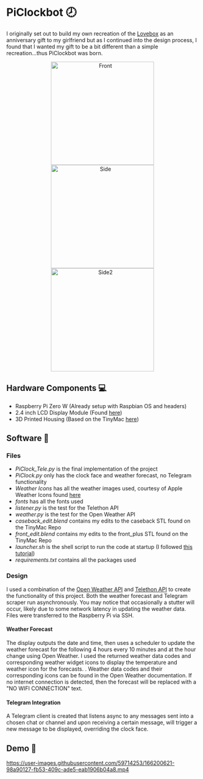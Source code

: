 # PiClockbot :clock8:

I originally set out to build my own recreation of the [Lovebox](https://en.lovebox.love/) as an anniversary gift to my girlfriend but as I continued into the design process, I found that I wanted my gift to be a bit different than a simple recreation...thus PiClockbot was born. 

<p align="middle">
  <img src="https://user-images.githubusercontent.com/59714253/166198233-af17eb06-545a-4326-9e7d-e68399701d80.JPEG" alt="Front" width="270">
  <img src="https://user-images.githubusercontent.com/59714253/166198389-00df85c3-ef52-410c-9791-7af7f7907db4.JPEG" alt="Side" width="270">
  <img src="https://user-images.githubusercontent.com/59714253/166198820-acaaf151-20c1-4068-9781-bf9319afc02d.JPEG" alt="Side2" width="270">
</p>

## Hardware Components 💻

- Raspberry Pi Zero W (Already setup with Raspbian OS and headers)
- 2.4 inch LCD Display Module (Found [here](https://www.waveshare.com/2.4inch-lcd-module.htm))
- 3D Printed Housing (Based on the TinyMac [here](https://www.instructables.com/Making-a-Tiny-Mac-From-a-Raspberry-Pi-Zero/))

## Software :page_with_curl:

### Files 

- _PiClock_Tele.py_ is the final implementation of the project
- _PiClock.py_ only has the clock face and weather forecast, no Telegram functionality
- _Weather Icons_ has all the weather images used, courtesy of Apple Weather Icons found [here](https://support.apple.com/guide/iphone/view-the-weather-icons-iph4305794fb/ios)
- _fonts_ has all the fonts used
- _listener.py_ is the test for the Telethon API
- _weather.py_ is the test for the Open Weather API
- _caseback_edit.blend_ contains my edits to the caseback STL found on the TinyMac Repo
- _front_edit.blend_ contains my edits to the front_plus STL found on the TinyMac Repo
- _launcher.sh_ is the shell script to run the code at startup (I followed [this tutorial](https://www.instructables.com/Raspberry-Pi-Launch-Python-script-on-startup/))
- _requirements.txt_ contains all the packages used

### Design

I used a combination of the [Open Weather API](https://openweathermap.org/) and [Telethon API](https://docs.telethon.dev/en/stable/) to create the functionality of this project. Both the weather forecast and Telegram scraper run asynchronously. 
You may notice that occasionally a stutter will occur, likely due to some network latency in updating the weather data. Files were transferred to the Raspberry Pi via SSH. 

#### Weather Forecast

The display outputs the date and time, then uses a scheduler to update the weather forecast for the following 4 hours every 10 minutes and at the hour change using Open Weather. 
I used the returned weather data codes and corresponding weather widget icons to display the temperature and weather icon for the forecasts. .
Weather data codes and their corresponding icons can be found in the Open Weather documentation. If no internet connection is detected, then the forecast will be replaced with a "NO WIFI CONNECTION" text. 

#### Telegram Integration

A Telegram client is created that listens async to any messages sent into a chosen chat or channel and upon receiving a certain message, will trigger a new message to be displayed, overriding the clock face.

## Demo :rocket:

https://user-images.githubusercontent.com/59714253/166200621-98a90127-fb53-409c-ade5-eab1906b04a8.mp4

